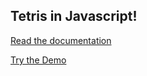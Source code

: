 ## Tetris in Javascript!

[Read the documentation](https://www.patrickhudlow.com/tetris/docs/Tetris.html)

[Try the Demo](https://www.patrickhudlow.com/tetris-rush)
